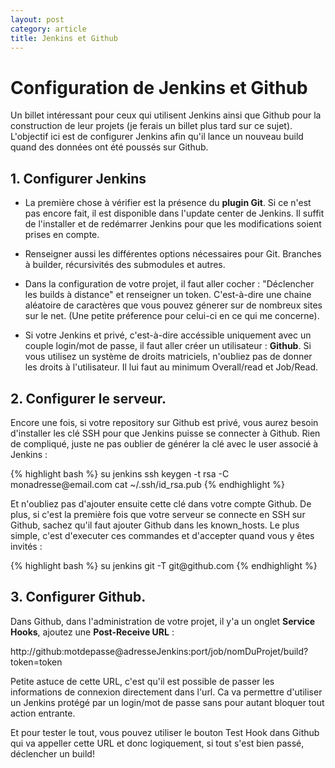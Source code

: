 ```yaml
---
layout: post
category: article 
title: Jenkins et Github
---
```


# Configuration de Jenkins et Github

Un billet intéressant pour ceux qui utilisent Jenkins ainsi que Github pour la construction de leur projets (je ferais un billet plus tard sur ce sujet). L'objectif ici est de configurer Jenkins afin qu'il lance un nouveau build quand des données ont été poussés sur Github. 

## 1. Configurer Jenkins

* La première chose à vérifier est la présence du **plugin Git**. Si ce n'est pas encore fait, il est disponible dans l'update center de Jenkins. Il suffit de l'installer et de redémarrer Jenkins pour que les modifications soient prises en compte. 

* Renseigner aussi les différentes options nécessaires pour Git. Branches à builder, récursivités des submodules et autres. 

* Dans la configuration de votre projet, il faut aller cocher : "Déclencher les builds à distance" et renseigner un token. C'est-à-dire une chaine aléatoire de caractères que vous pouvez génerer sur de nombreux sites sur le net. (Une petite préference pour celui-ci en ce qui me concerne). 

* Si votre Jenkins et privé, c'est-à-dire accéssible uniquement avec un couple login/mot de passe, il faut aller créer un utilisateur : **Github**. Si vous utilisez un système de droits matriciels, n'oubliez pas de donner les droits à l'utilisateur. Il lui faut au minimum Overall/read et Job/Read.


## 2. Configurer le serveur. 

Encore une fois, si votre repository sur Github est privé, vous aurez besoin d'installer les clé SSH pour que Jenkins puisse se connecter à Github. Rien de compliqué, juste ne pas oublier de générer la clé avec le user associé à Jenkins : 

<div class="syntax">
{% highlight bash %}
su jenkins
ssh keygen -t rsa -C monadresse@email.com
cat ~/.ssh/id_rsa.pub
{% endhighlight %}
</div>

Et n'oubliez pas d'ajouter ensuite cette clé dans votre compte Github. De plus, si c'est la première fois que votre serveur se connecte en SSH sur Github, sachez qu'il faut ajouter Github dans les known_hosts. Le plus simple, c'est d'executer ces commandes et d'accepter quand vous y êtes invités : 

<div class="syntax">
{% highlight bash %}
su jenkins
git -T git@github.com
{% endhighlight %}
</div>

## 3. Configurer Github. 

Dans Github, dans l'administration de votre projet, il y'a un onglet **Service Hooks**, ajoutez une **Post-Receive URL** :

<div class="syntax">
http://github:motdepasse@adresseJenkins:port/job/nomDuProjet/build?token=token
</div>

Petite astuce de cette URL, c'est qu'il est possible de passer les informations de connexion directement dans l'url. Ca va permettre d'utiliser un Jenkins protégé par un login/mot de passe sans pour autant bloquer tout action entrante. 

Et pour tester le tout, vous pouvez utiliser le bouton Test Hook dans Github qui va appeller cette URL et donc logiquement, si tout s'est bien passé, déclencher un build! 

